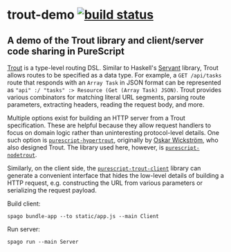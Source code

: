 # trout-demo [![build status](https://img.shields.io/travis/nsaunders/trout-demo.svg)](https://travis-ci.org/nsaunders/trout-demo)
## A demo of the Trout library and client/server code sharing in PureScript

[Trout](https://github.com/purescript-hyper/purescript-trout) is a type-level routing DSL. Similar to Haskell's [Servant](https://github.com/haskell-servant/servant) library, Trout allows routes to be specified as a data type. For example, a `GET /api/tasks` route that responds with an `Array Task` in JSON format can be represented as `"api" :/ "tasks" :> Resource (Get (Array Task) JSON)`. Trout provides various combinators for matching literal URL segments, parsing route parameters, extracting headers, reading the request body, and more.

Multiple options exist for building an HTTP server from a Trout specification. These are helpful because they allow request handlers to focus on domain logic rather than uninteresting protocol-level details. One such option is [`purescript-hypertrout`](https://github.com/purescript-hyper/purescript-hypertrout), originally by [Oskar Wickström](https://wickstrom.tech), who also designed Trout. The library used here, however, is [`purescript-nodetrout`](https://github.com/nsaunders/purescript-nodetrout).

Similarly, on the client side, the [`purescript-trout-client`](https://github.com/purescript-hyper/purescript-trout-client) library can generate a convenient interface that hides the low-level details of building a HTTP request, e.g. constructing the URL from various parameters or serializing the request payload.

Build client:
```
spago bundle-app --to static/app.js --main Client
```

Run server:
```
spago run --main Server
```
